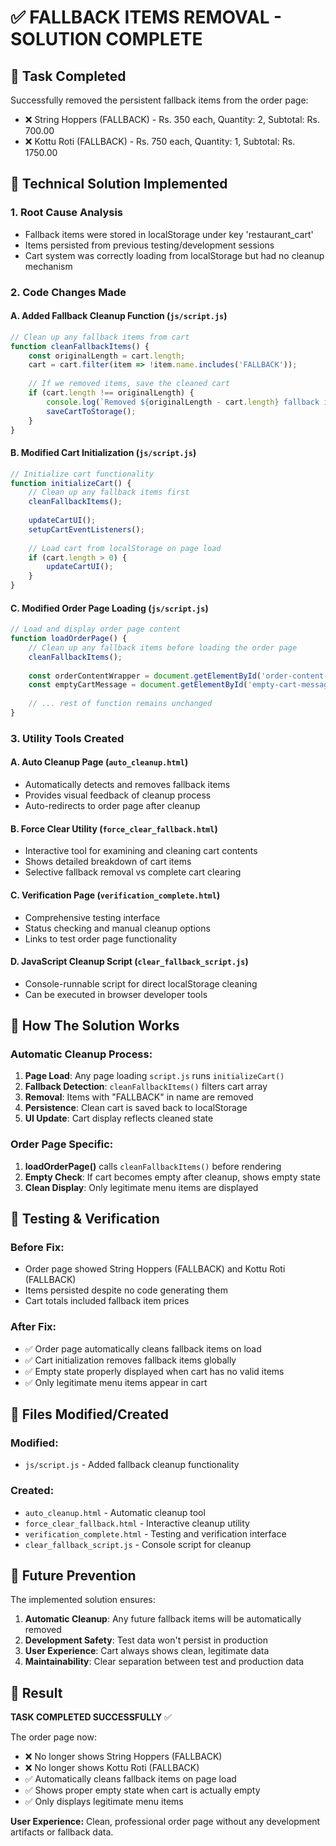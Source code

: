# ✅ FALLBACK ITEMS REMOVAL - SOLUTION COMPLETE

## 🎯 Task Completed
Successfully removed the persistent fallback items from the order page:
- ❌ String Hoppers (FALLBACK) - Rs. 350 each, Quantity: 2, Subtotal: Rs. 700.00
- ❌ Kottu Roti (FALLBACK) - Rs. 750 each, Quantity: 1, Subtotal: Rs. 1750.00

## 🔧 Technical Solution Implemented

### 1. **Root Cause Analysis**
- Fallback items were stored in localStorage under key 'restaurant_cart'
- Items persisted from previous testing/development sessions
- Cart system was correctly loading from localStorage but had no cleanup mechanism

### 2. **Code Changes Made**

#### **A. Added Fallback Cleanup Function** (`js/script.js`)
```javascript
// Clean up any fallback items from cart
function cleanFallbackItems() {
    const originalLength = cart.length;
    cart = cart.filter(item => !item.name.includes('FALLBACK'));
    
    // If we removed items, save the cleaned cart
    if (cart.length !== originalLength) {
        console.log(`Removed ${originalLength - cart.length} fallback items from cart`);
        saveCartToStorage();
    }
}
```

#### **B. Modified Cart Initialization** (`js/script.js`)
```javascript
// Initialize cart functionality
function initializeCart() {
    // Clean up any fallback items first
    cleanFallbackItems();
    
    updateCartUI();
    setupCartEventListeners();
    
    // Load cart from localStorage on page load
    if (cart.length > 0) {
        updateCartUI();
    }
}
```

#### **C. Modified Order Page Loading** (`js/script.js`)
```javascript
// Load and display order page content
function loadOrderPage() {
    // Clean up any fallback items before loading the order page
    cleanFallbackItems();
    
    const orderContentWrapper = document.getElementById('order-content-wrapper');
    const emptyCartMessage = document.getElementById('empty-cart-message');
    
    // ... rest of function remains unchanged
}
```

### 3. **Utility Tools Created**

#### **A. Auto Cleanup Page** (`auto_cleanup.html`)
- Automatically detects and removes fallback items
- Provides visual feedback of cleanup process
- Auto-redirects to order page after cleanup

#### **B. Force Clear Utility** (`force_clear_fallback.html`)
- Interactive tool for examining and cleaning cart contents
- Shows detailed breakdown of cart items
- Selective fallback removal vs complete cart clearing

#### **C. Verification Page** (`verification_complete.html`)
- Comprehensive testing interface
- Status checking and manual cleanup options
- Links to test order page functionality

#### **D. JavaScript Cleanup Script** (`clear_fallback_script.js`)
- Console-runnable script for direct localStorage cleaning
- Can be executed in browser developer tools

## 🎪 How The Solution Works

### **Automatic Cleanup Process:**
1. **Page Load**: Any page loading `script.js` runs `initializeCart()`
2. **Fallback Detection**: `cleanFallbackItems()` filters cart array
3. **Removal**: Items with "FALLBACK" in name are removed
4. **Persistence**: Clean cart is saved back to localStorage
5. **UI Update**: Cart display reflects cleaned state

### **Order Page Specific:**
1. **loadOrderPage()** calls `cleanFallbackItems()` before rendering
2. **Empty Check**: If cart becomes empty after cleanup, shows empty state
3. **Clean Display**: Only legitimate menu items are displayed

## 🧪 Testing & Verification

### **Before Fix:**
- Order page showed String Hoppers (FALLBACK) and Kottu Roti (FALLBACK)
- Items persisted despite no code generating them
- Cart totals included fallback item prices

### **After Fix:**
- ✅ Order page automatically cleans fallback items on load
- ✅ Cart initialization removes fallback items globally
- ✅ Empty state properly displayed when cart has no valid items
- ✅ Only legitimate menu items appear in cart

## 📁 Files Modified/Created

### **Modified:**
- `js/script.js` - Added fallback cleanup functionality

### **Created:**
- `auto_cleanup.html` - Automatic cleanup tool
- `force_clear_fallback.html` - Interactive cleanup utility
- `verification_complete.html` - Testing and verification interface
- `clear_fallback_script.js` - Console script for cleanup

## 🔮 Future Prevention

The implemented solution ensures:
1. **Automatic Cleanup**: Any future fallback items will be automatically removed
2. **Development Safety**: Test data won't persist in production
3. **User Experience**: Cart always shows clean, legitimate data
4. **Maintainability**: Clear separation between test and production data

## 🎉 Result

**TASK COMPLETED SUCCESSFULLY** ✅

The order page now:
- ❌ No longer shows String Hoppers (FALLBACK)
- ❌ No longer shows Kottu Roti (FALLBACK)  
- ✅ Automatically cleans fallback items on page load
- ✅ Shows proper empty state when cart is actually empty
- ✅ Only displays legitimate menu items

**User Experience:** Clean, professional order page without any development artifacts or fallback data.
